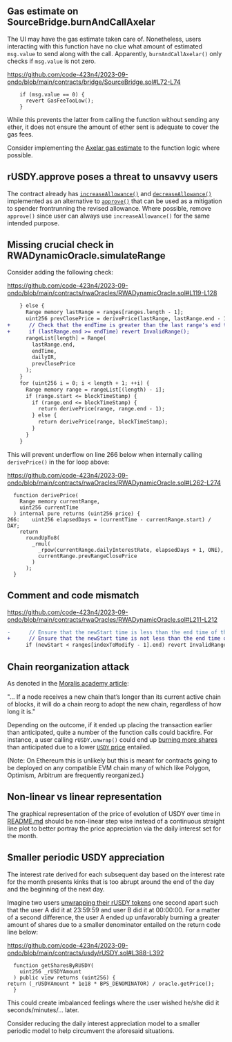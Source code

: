 ## Gas estimate on SourceBridge.burnAndCallAxelar
The UI may have the gas estimate taken care of. Nonetheless, users interacting with this function have no clue what amount of estimated `msg.value` to send along with the call. Apparently, `burnAndCallAxelar()` only checks if `msg.value` is not zero. 

https://github.com/code-423n4/2023-09-ondo/blob/main/contracts/bridge/SourceBridge.sol#L72-L74

```solidity
    if (msg.value == 0) {
      revert GasFeeTooLow();
    }
```
While this prevents the latter from calling the function without sending any ether, it does not ensure the amount of ether sent is adequate to cover the gas fees.

Consider implementing the [Axelar gas estimate](https://docs.axelar.dev/dev/general-message-passing/gas-services/pay-gas) to the function logic where possible.

## rUSDY.approve poses a threat to unsavvy users 
The contract already has [`increaseAllowance()`](https://github.com/code-423n4/2023-09-ondo/blob/main/contracts/usdy/rUSDY.sol#L327-L337) and [`decreaseAllowance()`](https://github.com/code-423n4/2023-09-ondo/blob/main/contracts/usdy/rUSDY.sol#L353-L364) implemented as an alternative to [`approve()`](https://github.com/code-423n4/2023-09-ondo/blob/main/contracts/usdy/rUSDY.sol#L276-L279) that can be used as a mitigation to spender frontrunning the revised allowance. Where possible, remove `approve()` since user can always use `increaseAllowance()` for the same intended purpose.

## Missing crucial check in RWADynamicOracle.simulateRange
Consider adding the following check:  

https://github.com/code-423n4/2023-09-ondo/blob/main/contracts/rwaOracles/RWADynamicOracle.sol#L119-L128

```diff
    } else {
      Range memory lastRange = ranges[ranges.length - 1];
      uint256 prevClosePrice = derivePrice(lastRange, lastRange.end - 1);
+      // Check that the endTime is greater than the last range's end time
+      if (lastRange.end >= endTime) revert InvalidRange();
      rangeList[length] = Range(
        lastRange.end,
        endTime,
        dailyIR,
        prevClosePrice
      );
    }
    for (uint256 i = 0; i < length + 1; ++i) {
      Range memory range = rangeList[(length) - i];
      if (range.start <= blockTimeStamp) {
        if (range.end <= blockTimeStamp) {
          return derivePrice(range, range.end - 1);
        } else {
          return derivePrice(range, blockTimeStamp);
        }
      }
    }
```
This will prevent underflow on line 266 below when internally calling `derivePrice()` in the for loop above:

https://github.com/code-423n4/2023-09-ondo/blob/main/contracts/rwaOracles/RWADynamicOracle.sol#L262-L274

```solidity
  function derivePrice(
    Range memory currentRange,
    uint256 currentTime
  ) internal pure returns (uint256 price) {
266:    uint256 elapsedDays = (currentTime - currentRange.start) / DAY;
    return
      roundUpTo8(
        _rmul(
          _rpow(currentRange.dailyInterestRate, elapsedDays + 1, ONE),
          currentRange.prevRangeClosePrice
        )
      );
  }
```
## Comment and code mismatch
https://github.com/code-423n4/2023-09-ondo/blob/main/contracts/rwaOracles/RWADynamicOracle.sol#L211-L212

```diff
-      // Ensure that the newStart time is less than the end time of the previous range
+      // Ensure that the newStart time is not less than the end time of the previous range
      if (newStart < ranges[indexToModify - 1].end) revert InvalidRange();
```
## Chain reorganization attack
As denoted in the [Moralis academy article](https://academy.moralis.io/blog/what-is-chain-reorganization):

"... If a node receives a new chain that’s longer than its current active chain of blocks, it will do a chain reorg to adopt the new chain, regardless of how long it is."

Depending on the outcome, if it ended up placing the transaction earlier than anticipated, quite a number of the function calls could backfire. For instance, a user calling `rUSDY.unwrap()` could end up [burning more shares](https://github.com/code-423n4/2023-09-ondo/blob/main/contracts/usdy/rUSDY.sol#L451) than anticipated due to a lower [`USDY` price](https://github.com/code-423n4/2023-09-ondo/blob/main/contracts/usdy/rUSDY.sol#L391) entailed.

(Note: On Ethereum this is unlikely but this is meant for contracts going to be deployed on any compatible EVM chain many of which like Polygon, Optimism, Arbitrum are frequently reorganized.)

## Non-linear vs linear representation 
The graphical representation of the price of evolution of USDY over time in [README.md](https://github.com/code-423n4/2023-09-ondo) should be non-linear step wise instead of a continuous straight line plot to better portray the price appreciation via the daily interest set for the month. 

## Smaller periodic USDY appreciation
The interest rate derived for each subsequent day based on the interest rate for the month presents kinks that is too abrupt around the end of the day and the beginning of the next day.

Imagine two users [unwrapping their rUSDY tokens](https://github.com/code-423n4/2023-09-ondo/blob/main/contracts/usdy/rUSDY.sol#L449-L456) one second apart such that the user A did it at 23:59:59 and user B did it at 00:00:00. For a matter of a second difference, the user A ended up unfavorably burning a greater amount of shares due to a smaller denominator entailed on the return code line below: 

https://github.com/code-423n4/2023-09-ondo/blob/main/contracts/usdy/rUSDY.sol#L388-L392

```solidity
  function getSharesByRUSDY(
    uint256 _rUSDYAmount
  ) public view returns (uint256) {
return (_rUSDYAmount * 1e18 * BPS_DENOMINATOR) / oracle.getPrice();
  }
```

This could create imbalanced feelings where the user wished he/she did it seconds/minutes/... later.

Consider reducing the daily interest appreciation model to a smaller periodic model to help circumvent the aforesaid situations. 